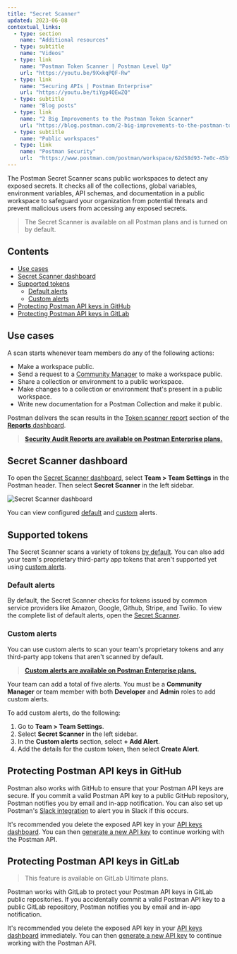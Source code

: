 ```yaml
---
title: "Secret Scanner"
updated: 2023-06-08
contextual_links:
  - type: section
    name: "Additional resources"
  - type: subtitle
    name: "Videos"
  - type: link
    name: "Postman Token Scanner | Postman Level Up"
    url: "https://youtu.be/9XxkqPQF-Rw"
  - type: link
    name: "Securing APIs | Postman Enterprise"
    url: "https://youtu.be/tiYgp4QEwZQ"
  - type: subtitle
    name: "Blog posts"
  - type: link
    name: "2 Big Improvements to the Postman Token Scanner"
    url: "https://blog.postman.com/2-big-improvements-to-the-postman-token-scanner/"
  - type: subtitle
    name: "Public workspaces"
  - type: link
    name: "Postman Security"
    url:  "https://www.postman.com/postman/workspace/62d58d93-7e0c-45bf-9daa-cc8e531fc344"
---
```


The Postman Secret Scanner scans public workspaces to detect any exposed secrets. It checks all of the collections, global variables, environment variables, API schemas, and documentation in a public workspace to safeguard your organization from potential threats and prevent malicious users from accessing any exposed secrets.

> The Secret Scanner is available on all Postman plans and is turned on by default.

## Contents

* [Use cases](#use-cases)
* [Secret Scanner dashboard](#secret-scanner-dashboard)
* [Supported tokens](#supported-tokens)
    * [Default alerts](#default-alerts)
    * [Custom alerts](#custom-alerts)
* [Protecting Postman API keys in GitHub](#protecting-postman-api-keys-in-github)
* [Protecting Postman API keys in GitLab](#protecting-postman-api-keys-in-gitlab)

## Use cases

A scan starts whenever team members do any of the following actions:

* Make a workspace public.
* Send a request to a [Community Manager](/docs/collaborating-in-postman/roles-and-permissions/) to make a workspace public.
* Share a collection or environment to a public workspace.
* Make changes to a collection or environment that's present in a public workspace.
* Write new documentation for a Postman Collection and make it public.

Postman delivers the scan results in the [Token scanner report](/docs/reports/security-audit-reports/) section of the [**Reports** dashboard](/docs/reports/reports-overview/).

> **[Security Audit Reports are available on Postman Enterprise plans.](https://www.postman.com/pricing/)**

## Secret Scanner dashboard

To open the [Secret Scanner dashboard](https://go.postman.co/settings/team/secret-scanner/), select **Team > Team Settings** in the Postman header. Then select **Secret Scanner** in the left sidebar.

<img alt="Secret Scanner dashboard" src="https://assets.postman.com/postman-docs/v10/secret-scanner-dash-v10.15.jpg"/>

You can view configured [default](#default-alerts) and [custom](#custom-alerts) alerts.

## Supported tokens

The Secret Scanner scans a variety of tokens [by default](#default-alerts). You can also add your team's proprietary third-party app tokens that aren't supported yet using [custom alerts](#custom-alerts).

### Default alerts

By default, the Secret Scanner checks for tokens issued by common service providers like Amazon, Google, Github, Stripe, and Twilio. To view the complete list of default alerts, open the [Secret Scanner](https://go.postman.co/settings/team/secret-scanner/alerts).

### Custom alerts

You can use custom alerts to scan your team's proprietary tokens and any third-party app tokens that aren't scanned by default.

> **[Custom alerts are available on Postman Enterprise plans.](https://www.postman.com/pricing/)**

Your team can add a total of five alerts. You must be a **Community Manager** or team member with both **Developer** and **Admin** roles to add custom alerts.

To add custom alerts, do the following:

1. Go to **Team > Team Settings**.
2. Select **Secret Scanner** in the left sidebar.
3. In the **Custom alerts** section, select **+ Add Alert**.
4. Add the details for the custom token, then select **Create Alert**.

## Protecting Postman API keys in GitHub

Postman also works with GitHub to ensure that your Postman API keys are secure. If you commit a valid Postman API key to a public GitHub repository, Postman notifies you by email and in-app notification. You can also set up Postman's [Slack integration](/docs/integrations/available-integrations/slack/) to alert you in Slack if this occurs.

It's recommended you delete the exposed API key in your [API keys dashboard](https://go.postman.co/settings/me/api-keys). You can then [generate a new API key](/docs/developer/postman-api/authentication/#generate-a-postman-api-key) to continue working with the Postman API.

## Protecting Postman API keys in GitLab

> This feature is available on GitLab Ultimate plans.

Postman works with GitLab to protect your Postman API keys in GitLab public repositories. If you accidentally commit a valid Postman API key to a public GitLab repository, Postman notifies you by email and in-app notification.

It's recommended you delete the exposed API key in your [API keys dashboard](https://go.postman.co/settings/me/api-keys) immediately. You can then [generate a new API key](/docs/developer/postman-api/authentication/#generate-a-postman-api-key) to continue working with the Postman API.
